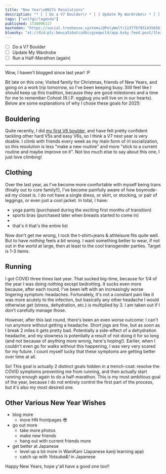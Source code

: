 ```yaml
---
title: "New Year\u0027s Resolutions"
description: "* [ ] Do a V7 Boulder\r * [ ] Update My Wardrobe\r * [ ] Run a Half-Marathon (again)\r \r ---\r \r Wow, I haven\u0027t blogged since last year! :P..."
tags: ["wolfgirlagenda"]
published: 1736096117
mastodon: "https://social.treehouse.systems/@PolyWolf/113776795143565616"
bluesky: "at://did:plc:bmuca5i6atczdbccgzeqwcl4/app.bsky.feed.post/3lez3k7zxxk2z"
---
```


- [ ] Do a V7 Boulder
- [ ] Update My Wardrobe
- [ ] Run a Half-Marathon (again)

---

Wow, I haven't blogged since last year! :P

Bit late on this one; Visited family for Christmas, friends of New Years, and going on a work trip tomorrow, so I've been keeping busy. Still feel like I should keep up this tradition, because they are good milestones and a time for me to remember Cohost (R.I.P. eggbug you will live on in our hearts). Below are some explanations of why I chose these goals for 2025:

## Bouldering

Quite recently, I did [my first V6 boulder](https://wolfgirl.dev/blog/2024-11-02-i-did-my-first-v6-boulder-today-/), and have felt pretty confident tackling other hard V5s and easy V6s, so I think a V7 next year is very doable. I climb with friends every week as my main form of irl socialization, so this resolution is less "make a new routine" and more "stick to a current routine and maybe improve on it". Not too much else to say about this one, I just love climbing!

## Clothing

Over the last year, as I've become more comfortable with myself being trans (finally out to core family!!), I've become painfully aware of how boymode-ed my closet is. I do not have a single dress, or skirt, or stocking, or pair of leggings, or even just a cool jacket. In total, I have:

- yoga pants (purchased during the exciting first months of transition)
- sports bras (purchased later when breasts started to come in)
-
- that's it that's the entire list

Now don't get me wrong, I rock the t-shirt+jeans & athleisure fits quite well. But to have _nothing_ feels a bit wrong. I want something better to wear, if not out in the world at large, then at least to the cool transgender parties. Target is 1-3 items.

## Running

I got COVID three times last year. That sucked big-time, because for 1/4 of the year I was doing nothing except bedrotting. It sucks even more because, after each round, I've been left with an increasingly worse lingering symptom: headaches. Fortunately, it's not a constant pain like it was more acutely to the infection, but basically any other headache I would otherwise get (stress, dehydration, etc.) is multiplied by 3. I am taken out if I don't carefully manage those.

However, after this last round, there's been an even worse outcome: I can't run anymore without getting a headache. Short jogs are fine, but as soon as I break 2 miles it gets pretty bad. Potentially a side-effect of a dehydration headache, and my slowness is potentially a result of not doing it for so long (and not because of anything more wrong, here's hoping!). Earlier, when I couldn't even go for walks without this happening, I was very very scared for my future. I count myself lucky that these symptoms are getting better over time at all.

So! This goal is actually 2 distinct goals hidden in a trench-coat: resolve the COVID symptoms preventing me from running, and then actually start running enough again to do a half-marathon. This is my most ambitious goal of the year, because I do not entirely control the first part of the process, but it's also my most desired one.

## Other Various New Year Wishes

- blog more
  - more HN frontpages 😎
- go out more
  - take more photos
  - make new friends
  - hang out with current friends more
- get better at Japanese
  - level up a lot more in WaniKani (Japanese kanji learning app)
  - catch up with _Yotsuba&!_ in Japanese

Happy New Years, hope y'all have a good one too!!
